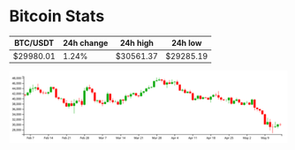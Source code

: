 # Bitcoin Stats

BTC/USDT|24h change|24h high|24h low|
|---|---|---|---|
|$29980.01|1.24%|$30561.37|$29285.19|

<img src="./chart.svg">
